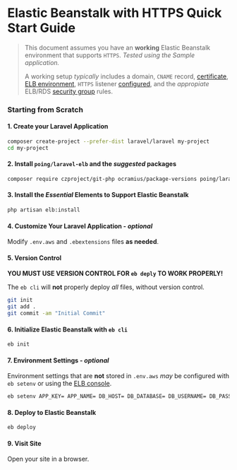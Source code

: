# Elastic Beanstalk with HTTPS Quick Start Guide

> This document assumes you have an **working** Elastic Beanstalk environment that supports `HTTPS`.  *Tested using the Sample application.*
>
> A working setup *typically* includes a domain, `CNAME` record, [certificate](https://console.aws.amazon.com/acm/), [ELB environment](https://console.aws.amazon.com/elasticbeanstalk/), `HTTPS` listener [configured](ELB.md), and the *appropiate* ELB/RDS [security group](https://console.aws.amazon.com/ec2/v2/#SecurityGroups) rules.

### Starting from Scratch

#### 1. Create your Laravel Application

```sh
composer create-project --prefer-dist laravel/laravel my-project
cd my-project

```

#### 2. Install `poing/laravel-elb` and the *suggested* packages

```sh
composer require czproject/git-php ocramius/package-versions poing/laravel-elb
```

#### 3. Install the *Essential* Elements to Support Elastic Beanstalk

```sh
php artisan elb:install
```

#### 4. Customize Your Laravel Application - *optional*

Modify `.env.aws` and `.ebextensions` files **as needed**.

#### 5. Version Control

**YOU MUST USE VERSION CONTROL FOR `eb deply` TO WORK PROPERLY!**

The `eb cli` will **not** properly deploy *all* files, without version control.  

```sh
git init
git add .
git commit -am "Initial Commit"
```

#### 6. Initialize Elastic Beanstalk with `eb cli`

```sh
eb init
```

#### 7. Environment Settings - *optional*

Environment settings that are **not** stored in `.env.aws` *may* be configured with `eb setenv` or using the [ELB console](https://console.aws.amazon.com/elasticbeanstalk/).

```sh
eb setenv APP_KEY= APP_NAME= DB_HOST= DB_DATABASE= DB_USERNAME= DB_PASSWORD=
```

#### 8. Deploy to Elastic Beanstalk

```sh
eb deploy
```

#### 9. Visit Site

Open your site in a browser.